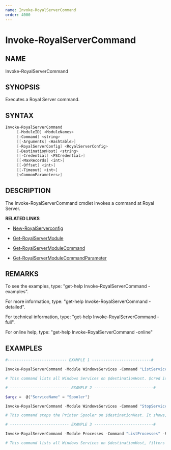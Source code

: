 ```yaml
---
name: Invoke-RoyalServerCommand
order: 4000
---
```


# Invoke-RoyalServerCommand

## NAME

Invoke-RoyalServerCommand

## SYNOPSIS

Executes a Royal Server command.

## SYNTAX

```powershell
Invoke-RoyalServerCommand
     [-ModuleID] <ModuleNames>
     [-Command] <string>
     [[-Arguments] <Hashtable>]
     [-RoyalServerConfig] <RoyalServerConfig>
     [-DestinationHost] <string>
     [[-Credential] <PSCredential>]
     [[-MaxRecords] <int>]
     [[-Offset] <int>]
     [[-Timeout] <int>]
     [<CommonParameters>]
```

## DESCRIPTION

The Invoke-RoyalServerCommand cmdlet invokes a command at Royal Server.

**RELATED LINKS**

- [New-RoyalServerconfig](./new-royalserverconfig.md)

- [Get-RoyalServerModule](./get-royalservermodule.md)

- [Get-RoyalServerModuleCommand](./get-royalservermodulecommand.md)

- [Get-RoyalServerModuleCommandParameter](./get-royalservermodulecommandparameter.md)

## REMARKS

To see the examples, type: "get-help Invoke-RoyalServerCommand -examples".

For more information, type: "get-help Invoke-RoyalServerCommand -detailed".

For technical information, type: "get-help Invoke-RoyalServerCommand -full".

For online help, type: "get-help Invoke-RoyalServerCommand -online"

## EXAMPLES

```powershell
#-------------------------- EXAMPLE 1 --------------------------#

Invoke-RoyalServerCommand -Module WindowsServices -Command "ListServices" -RoyalServerConfig $config -DestinationHost $destinationHost -Credential $cred

# This command lists all Windows Services on $destinationHost. $cred is a PSCredential that can be instantiated via Get-Credential.
```

```powershell
# -------------------------- EXAMPLE 2 --------------------------#

$argz =  @{"ServiceName" = "Spooler"}

Invoke-RoyalServerCommand -Module WindowsServices -Command "StopService" -Arguments $argz -RoyalServerConfig $config -DestinationHost $destinationHost -Credential $cred -Timeout 30000

# This command stops the Printer Spooler on $destinationHost. It shows, how Command Parameters are used. $cred is a PSCredential that can be instantiated via Get-Credential.
```

```powershell
# -------------------------- EXAMPLE 3 --------------------------#

Invoke-RoyalServerCommand -Module Processes -Command "ListProcesses" -RoyalServerConfig $config -DestinationHost $destinationHost -Credential $cred | Where-Object {$_.Caption -like '\*server\*'} | Out-GridView

# This command lists all Windows Services on $destinationHost, filters these with PowerShell Where-Object and outputs it in a GridView. $cred is a PSCredential that can be instantiated via Get-Credential.
```
